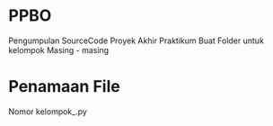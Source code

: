 # PPBO
Pengumpulan SourceCode Proyek Akhir Praktikum
Buat Folder untuk kelompok Masing - masing

# Penamaan File
Nomor kelompok_.py